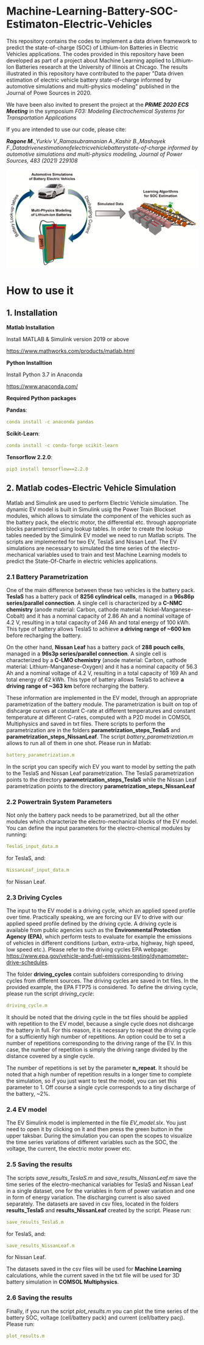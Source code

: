 # Machine-Learning-Battery-SOC-Estimaton-Electric-Vehicles


This repository contains the codes to implement a data driven framework to predict the state-of-charge (SOC) of Lithium-Ion Batteries in Electric Vehicles applications. The codes provided in this repository have been developed as part of a project about Machine Learning applied to Lithium-Ion Batteries research at the University of Illinois at Chicago. The results illustrated in this repository have contributed to the paper "Data driven estimation of electric vehicle battery state-of-charge informed by automotive simulations and multi-physics modeling" published in the Journal of Powe Sources in 2020. 

We have been also invited to present the project at the ***PRiME 2020 ECS Meeting*** in the symposium *F03:  Modeling Electrochemical Systems for Transportation Applications*

If you are intended to use our code, please cite:

***Ragone M.***,*Yurkiv V.,Ramasubramanian A.,Kashir B.,Mashayek F.,Datadrivenestimationofelectricvehiclebatterystate-of-charge informed by automotive simulations and multi-physics modeling, Journal of Power Sources, 483 (2021) 229108*



![plot](./TOC.png)


# How to use it
## 1. Installation

**Matlab Installation**

Install MATLAB & Simulink version 2019 or above

https://www.mathworks.com/products/matlab.html

**Python Installtion**

Install Python 3.7 in Anaconda 

https://www.anaconda.com/

**Required Python packages**

**Pandas**:
```yaml
conda install -c anaconda pandas
```
**Scikit-Learn**:

```yaml
conda install -c conda-forge scikit-learn 
```

**Tensorflow 2.2.0**:
```yaml
pip3 install tensorflow==2.2.0
```

## 2. Matlab codes-Electric Vehicle Simulation

Matlab and Simulink are used to perform Electric Vehicle simulation. The dynamic EV model is built in Simulink usig the Power Train Blockset modules, which allows to simulate the component of the vehicles such as the battery pack, the electric motor, the differential etc. through appropriate blocks parametrized using lookup tables. In order to create the lookup tables needed by the Simulink EV model we need to run Matlab scripts. The scripts are implemented for two EV, TeslaS and Nissan Leaf. The EV simulations are necessary to simulated the time series of the electro-mechanical variables used to train and test Machine Learning models to predict the State-Of-Charfe in electric vehicles applications.

### 2.1 Battery Parametrization
One of the main difference between these two vehicles is the battery pack. **TeslaS** has a battery pack of **8256 cylindrical cells**, managed in a **96s86p series/parallel connection**. A single cell is characterized by a **C-NMC chemistry** (anode material: Carbon,  cathode material: Nickel-Manganese-Cobalt) and it has a nominal capacity of 2.86 Ah and a nominal voltage of 4.2 V, resulting in a total capacity of 246 Ah and total energy of 100 kWh. This type of battery allows TeslaS to achieve **a driving range of ~600 km** before recharging the battery.

On the other hand, **Nissan Leaf** has a battery pack of **288 pouch cells**, managed in a **96s3p series/parallel connection**. A single cell is characterized by a **C-LMO chemistry** (anode material: Carbon,  cathode material: Lithium-Manganese-Oxygen) and it has a nominal capacity of 56.3 Ah and a nominal voltage of 4.2 V, resulting in a total capacity of 169 Ah and total energy of 62 kWh. This type of battery allows TeslaS to achieve **a driving range of ~363 km** before recharging the battery.

These information are implemented in the EV model, through an appropriate parametrization of the battery module. The parametrization is built on top of dishcarge curves at constant C-rate at different temperatures and constant temperature at different C-rates, computed with a P2D model in COMSOL Multiphysics and saved in txt files. There scripts to perform the parametrization are in the folders **parametrization_steps_TeslaS** and **parametrization_steps_NissanLeaf**. The script *battery_parametrization.m* allows to run all of them in one shot. Please run in Matlab:


```yaml
battery_parametrization.m
```

In the script you can specify wich EV you want to model by setting the path to the TeslaS and Nissan Leaf parametrization. The TeslaS parametrization points to the directory **parametrization_steps_TeslaS** while the Nissan Leaf parametrization points to the directory **parametrization_steps_NissanLeaf**


### 2.2 Powertrain System Parameters
Not only the battery pack needs to be parametrized, but all the other modules which characterize the electro-mechanical blocks of the EV model. You can define the input parameters for the electro-chemical modules by running:

```yaml
TeslaS_input_data.m
```
for TeslaS, and: 

```yaml
NissanLeaf_input_data.m
```

for Nissan Leaf.

### 2.3 Driving Cycles

The input to the EV model is a driving cycle, which an applied speed profile over time. Practically speaking, we are forcing our EV to drive with our applied speed profile defined by the driving cycle. A driving cycle is available from public agencies such as the **Environmental Protection Agency (EPA)**, which perform tests to evaluate for example the emissions of vehicles in different conditions (urban, extra-urba, highway, high speed, low speed  etc.). Please refer to the driving cycles EPA webpage: https://www.epa.gov/vehicle-and-fuel-emissions-testing/dynamometer-drive-schedules.

The folder **driving_cycles** contain subfolders corresponding to driving cycles from different sources. The driving cycles are saved in txt files. In the provided example, the EPA FTP75 is considered. To define the driving cycle, please run the script *driving_cycle*:

```yaml
driving_cycle.m
```
It should be noted that the driving cycle in the txt files should be applied with repetition to the EV model, because a single cycle does not dishcarge the battery in full. For this reason, it is necessary to repeat the driving cycle for a sufficiently high number of repetitions. An option could be to set a number of repetitions corresponding to the driving range of the EV. In this case, the number of repetition is simply the driving range divided by the distance covered by a single cycle. 

The number of repetitions is set by the parameter **n_repeat**. It should be noted that a high number of repetition results in a longer time to complete the simulation, so if you just want to test the model, you can set this parameter to 1. Off course a single cycle corresponds to a tiny discharge of the battery, ~2%.

### 2.4 EV model

The EV Simulink model is implemented in the file *EV_model.slx*. You just need to open it by clicking on it and then press the green button in the upper taksbar. During the simulation you can open the scopes to visualize the time series variations of different variables such as the SOC, the voltage, the current, the electric motor power etc.

### 2.5 Saving the results
The scripts *save_results_TeslaS.m* and *save_results_NissanLeaf.m* save the time series of the electro-mechanical variables for TeslaS and Nissan Leaf in a single dataset, one for the variables in form of power variation and one in form of energy variation. The discharging current is also saved separately. The datasets are saved in csv files, located in the folders **results_TeslaS** and **results_NissanLeaf** created by the script. Please run:

```yaml
save_results_TeslaS.m
```
for TeslaS, and: 

```yaml
save_results_NissanLeaf.m
```

for Nissan Leaf.

The datasets saved in the csv files will be used for **Machine Learning** calculations, while the current saved in the txt file will be used for 3D battery simulation in **COMSOL Multiphysics**.

### 2.6 Saving the results

Finally, if you run the script *plot_results.m* you can plot the time series of the battery SOC, voltage (cell/battery pack) and current (cell/battery pacj). Please run:

```yaml
plot_results.m
```

